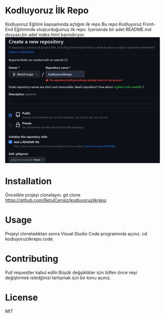 # Kodluyoruz İlk Repo
Kodluyoruz Eğitimi kapsamında açtığım ilk repo
Bu repo Kodluyoruz Front-End Eğitiminde oluşturduğumuz ilk repo. 
İçerisinde bir adet README.md dosyası,bir adet index.html barındırıyor.
![Proje Resmi](resim.png)
# Installation
Öncelikle projeyi clonelayın.
	git clone https://github.com/BetulCengiz/kodluyoruzilkrepo

# Usage
Projeyi cloneladıktan sonra Visual Studio Code programında açınız.
cd kodluyoruzilkrepo
code.
# Contributing 
Pull requestler kabul edilir.Büyük değşiklikler için lütfen önce neyi değiştirmek istedğinizi tartışmak için bir konu açınız.

# License
 MIT
